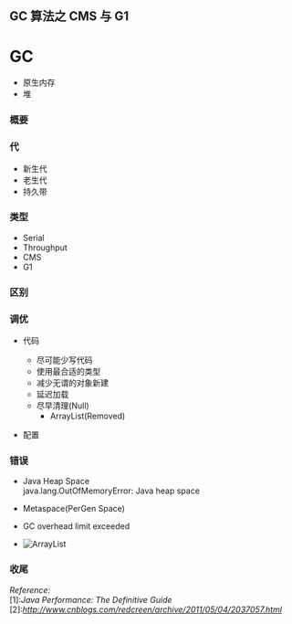 GC 算法之 CMS 与 G1 
-------------

# GC
* 原生内存
* 堆


### 概要


### 代
* 新生代
* 老生代
* 持久带

### 类型

* Serial
* Throughput
* CMS
* G1

### 区别


### 调优
* 代码
    - 尽可能少写代码
    - 使用最合适的类型
    - 减少无谓的对象新建
    - 延迟加载
    - 尽早清理(Null)
        + ArrayList(Removed)
    
* 配置

### 错误
* Java Heap Space  
  java.lang.OutOfMemoryError: Java heap space

* Metaspace(PerGen Space)

* GC overhead limit exceeded
* ![ArrayList](images\ArrayList_set_null.png, "ArrayList Set Null")

### 收尾

_Reference:_  
[1]:_Java Performance: The Definitive Guide_
[2]:_http://www.cnblogs.com/redcreen/archive/2011/05/04/2037057.html_


    